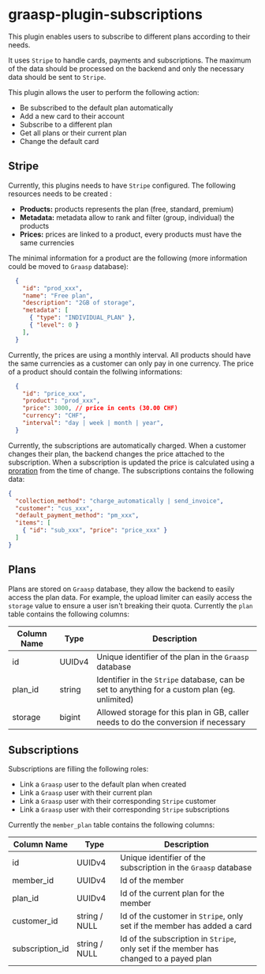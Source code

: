 # graasp-plugin-subscriptions

This plugin enables users to subscribe to different plans according to their needs.

It uses `Stripe` to handle cards, payments and subscriptions. The maximum of the data should be processed on the backend and only the necessary data should be sent to `Stripe`.

This plugin allows the user to perform the following action:

- Be subscribed to the default plan automatically
- Add a new card to their account
- Subscribe to a different plan
- Get all plans or their current plan
- Change the default card

## Stripe

Currently, this plugins needs to have `Stripe` configured. The following resources needs to be created :

- **Products:** products represents the plan (free, standard, premium) 
- **Metadata:** metadata allow to rank and filter (group, individual) the products
- **Prices:** prices are linked to a product, every products must have the same currencies 

The minimal information for a product are the following (more information could be moved to `Graasp` database):

```json
  {
    "id": "prod_xxx",
    "name": "Free plan",
    "description": "2GB of storage",
    "metadata": [
      { "type": "INDIVIDUAL_PLAN" },
      { "level": 0 }
    ],
  }
```

Currently, the prices are using a monthly interval. All products should have the same currencies as a customer can only pay in one currency. The price of a product should contain the follwing informations:

```json
  {
    "id": "price_xxx",
    "product": "prod_xxx",
    "price": 3000, // price in cents (30.00 CHF)
    "currency": "CHF",
    "interval": "day | week | month | year",
  }
```

Currently, the subscriptions are automatically charged. When a customer changes their plan, the backend changes the price attached to the subscription. When a subscription is updated the price is calculated using a [proration](https://stripe.com/docs/billing/subscriptions/prorations) from the time of change. The subscriptions contains the following data:

```json
{
  "collection_method": "charge_automatically | send_invoice",
  "customer": "cus_xxx",
  "default_payment_method": "pm_xxx",
  "items": [
    { "id": "sub_xxx", "price": "price_xxx" }
  ]
}
```

## Plans

Plans are stored on `Graasp` database, they allow the backend to easily access the plan data. For example, the upload limiter can easily access the `storage` value to ensure a user isn't breaking their quota. Currently the `plan` table contains the following columns:

| Column Name | Type   | Description
| ----------- | -------| -----------
| id          | UUIDv4 | Unique identifier of the plan in the `Graasp` database 
| plan_id     | string | Identifier in the `Stripe` database, can be set to anything for a custom plan (eg. unlimited) 
| storage     | bigint | Allowed storage for this plan in GB, caller needs to do the conversion if necessary

## Subscriptions

Subscriptions are filling the following roles:

- Link a `Graasp` user to the default plan when created
- Link a `Graasp` user with their current plan
- Link a `Graasp` user with their corresponding `Stripe` customer
- Link a `Graasp` user with their corresponding `Stripe` subscriptions

Currently the `member_plan` table contains the following columns:

| Column Name     | Type   | Description
| ----------------| -------| -----------
| id              | UUIDv4 | Unique identifier of the subscription in the `Graasp` database 
| member_id       | UUIDv4 | Id of the member
| plan_id         | UUIDv4 | Id of the current plan for the member
| customer_id     | string / NULL | Id of the customer in  `Stripe`, only set if the member has added a card
| subscription_id | string / NULL | Id of the subscription in `Stripe`, only set if the member has changed to a payed plan
